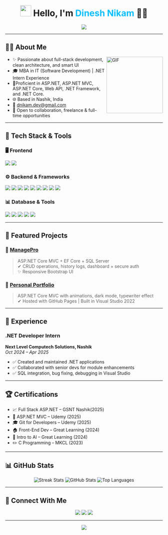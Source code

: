 <h1 align="center">
  <img src="https://media.giphy.com/media/hvRJCLFzcasrR4ia7z/giphy.gif" width="35px"> Hello, I'm <span style="color:#00bfff">Dinesh Nikam</span> 👨‍💻
</h1>

<p align="center">
  <img src="https://readme-typing-svg.herokuapp.com?font=Fira+Code&size=22&pause=1000&center=true&vCenter=true&width=435&lines=.NET+Full+Stack+Developer+%F0%9F%92%BC;MBA+in+IT+%F0%9F%93%9D;Creating+Smart+Web+Apps+%F0%9F%9A%80;Scalable+%7C+Secure+%7C+Clean+Code+%F0%9F%93%9A"/>
</p>

---

## 👨‍💻 About Me

<img align="right" alt="GIF" height="180px" src="https://cdn.dribbble.com/users/1162077/screenshots/5403918/focus-animation.gif" />

- ✨ Passionate about full-stack development, clean architecture, and smart UI
- 🎓 MBA in IT (Software Development) | .NET Intern Experience
- 🚀Proficient in ASP.NET, ASP.NET MVC, ASP.NET Core, Web API, .NET Framework, and .NET Core.
- 🌐 Based in Nashik, India  
- 📧 [dnikam.dev@gmail.com](mailto:dnikam.dev@gmail.com)
- 📅 Open to collaboration, freelance & full-time opportunities

---

## 🚀 Tech Stack & Tools

### 🖥️ Frontend
<p>
  <img src="https://skillicons.dev/icons?i=html,css,js,bootstrap,react,jquery" />
  <img src="https://img.shields.io/badge/Razor%20Pages-purple?style=for-the-badge">
</p>

### ⚙️ Backend & Frameworks
<p>
  <img src="https://skillicons.dev/icons?i=dotnet,csharp" />
  <img src="https://img.shields.io/badge/ASP.NET_Core_MVC-512BD4?style=for-the-badge&logo=dotnet">
  <img src="https://img.shields.io/badge/Web%20API-green?style=for-the-badge">
  <img src="https://img.shields.io/badge/Web%20Forms-blue?style=for-the-badge">
  <img src="https://img.shields.io/badge/Windows%20Forms-grey?style=for-the-badge">
  <img src="https://img.shields.io/badge/EF%20Core-darkgreen?style=for-the-badge">
  <img src="https://img.shields.io/badge/LINQ-blueviolet?style=for-the-badge">
  <img src="https://img.shields.io/badge/ADO.NET-orange?style=for-the-badge">
  <img src="https://img.shields.io/badge/REST%20APIs-lightgrey?style=for-the-badge">
</p>

### 📊 Database & Tools
<p>
  <img src="https://skillicons.dev/icons?i=git,github,vscode,visualstudio" />
  <img src="https://img.shields.io/badge/SQL%20Server-CC2927?style=for-the-badge&logo=microsoft-sql-server">
  <img src="https://img.shields.io/badge/SSMS-007ACC?style=for-the-badge">
  <img src="https://img.shields.io/badge/Sublime%20Text-FF9800?style=for-the-badge&logo=sublime-text">
  <img src="https://img.shields.io/badge/GitHub%20Actions-2088FF?style=for-the-badge&logo=github-actions&logoColor=white">
</p>

---

## 🌟 Featured Projects

### 📝 [ManagePro](https://github.com/dineshsnikam/ManagePro)
> ASP.NET Core MVC + EF Core + SQL Server  
> ✔ CRUD operations, history logs, dashboard + secure auth  
> ✨ Responsive Bootstrap UI

### 🔗 [Personal Portfolio](https://github.com/dineshsnikam/PersonalPortfolio)
> ASP.NET Core MVC with animations, dark mode, typewriter effect  
> ✔ Hosted with GitHub Pages | Built in Visual Studio 2022

---

## 📅 Experience

### .NET Developer Intern
**Next Level Computech Solutions, Nashik**  
<em>Oct 2024 – Apr 2025</em>

- ✅ Created and maintained .NET applications
- ✅ Collaborated with senior devs for module enhancements
- ✅ SQL integration, bug fixing, debugging in Visual Studio

---

## 🏆 Certifications

- 📈 Full Stack ASP.NET – GSNT Nashik(2025)
- 🧩 ASP.NET MVC – Udemy (2025)
- 🎓 Git for Developers – Udemy (2025)  
- 🏠 Front-End Dev – Great Learning (2024)  
- 🧪 Intro to AI – Great Learning (2024)  
- ✏️ C Programming – MKCL (2023)


---

## 📊 GitHub Stats

<p align="center">
  <img src="https://github-readme-streak-stats.herokuapp.com?user=dineshsnikam&theme=radical&hide_border=true" alt="Streak Stats" />
  <img src="https://github-readme-stats.vercel.app/api?username=dineshsnikam&show_icons=true&theme=radical" alt="GitHub Stats" />
  <img src="https://github-readme-stats.vercel.app/api/top-langs/?username=dineshsnikam&layout=compact&theme=radical" alt="Top Languages" />
</p>

---

## 📢 Connect With Me

<p align="center">
  <a href="mailto:dnikam.dev@gmail.com"><img src="https://img.shields.io/badge/Email-Dinesh-informational?style=for-the-badge&logo=gmail&logoColor=white"></a>
  <a href="https://linkedin.com/in/dinesh-nikam-dev"><img src="https://img.shields.io/badge/LinkedIn-Dinesh-blue?style=for-the-badge&logo=linkedin"></a>
  <a href="https://github.com/dineshsnikam"><img src="https://img.shields.io/badge/GitHub-Dinesh-black?style=for-the-badge&logo=github"></a>
</p>

---

<p align="center">
  <img src="https://readme-typing-svg.herokuapp.com?font=Fira+Code&duration=3000&pause=1000&center=true&vCenter=true&width=435&lines=Driven+to+build+smart+apps+that+make+an+impact.%F0%9F%92%BB"/>
</p>
